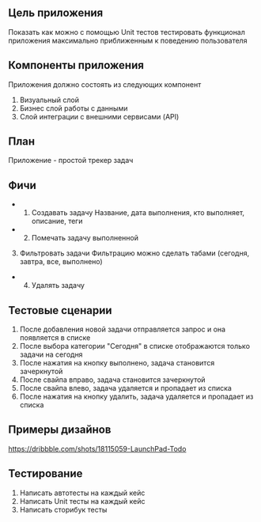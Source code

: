 ## Цель приложения

Показать как можно с помощью Unit тестов тестировать функционал приложения максимально приближенным к поведению пользователя

## Компоненты приложения

Приложения должно состоять из следующих компонент

1. Визуальный слой
2. Бизнес слой работы с данными
3. Слой интеграции с внешними сервисами (API)

## План

Приложение - простой трекер задач

## Фичи

+ 1. Создавать задачу
Название, дата выполнения, кто выполняет, описание, теги
+ 2. Помечать задачу выполненной
3. Фильтровать задачи
Фильтрацию можно сделать табами (сегодня, завтра, все, выполнено)
+ 4. Удалять задачу

## Тестовые сценарии

1. После добавления новой задачи отправляется запрос и она появляется в списке
2. После выбора категории "Сегодня" в списке отображаются только задачи на сегодня
3. После нажатия на кнопку выполнено, задача становится зачеркнутой
4. После свайпа вправо, задача становится зачеркнутой
5. После свайпа влево, задача удаляется и пропадает из списка
6. После нажатия на кнопку удалить, задача удаляется и пропадает из списка

## Примеры дизайнов

https://dribbble.com/shots/18115059-LaunchPad-Todo

## Тестирование

1. Написать автотесты на каждый кейс
2. Написать Unit тесты на каждый кейс
3. Написать сторибук тесты